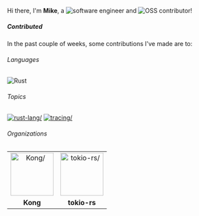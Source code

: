 Hi there, I'm **Mike**, a ![software engineer](https://img.shields.io/static/v1?style=flat-square&label=&message=software%20engineer&color=navy) and ![OSS contributor](https://img.shields.io/static/v1?style=flat-square&label=&message=OSS%20contributor&color=navy)!

##### Contributed

In the past couple of weeks, some contributions I've made are to:

###### Languages

![Rust](https://img.shields.io/static/v1?logo=Rust&logoColor=%23333&style=flat-square&label=&message=Rust&color=%23dea584)

###### Topics

<a href="https://github.com/topics/rust-lang"><img src="https://img.shields.io/static/v1?style=flat-square&label=&message=rust-lang&color=blue" alt=rust-lang/></a> <a href="https://github.com/topics/tracing"><img src="https://img.shields.io/static/v1?style=flat-square&label=&message=tracing&color=blue" alt=tracing/></a>

###### Organizations


<table>
  <tbody>
    <tr>
    <td align="center"><a href="https://github.com/Kong"><img width="100" src="https://avatars.githubusercontent.com/u/962416?v=4" alt=Kong/></a></td>
<td align="center"><a href="https://github.com/tokio-rs"><img width="100" src="https://avatars.githubusercontent.com/u/20248544?v=4" alt=tokio-rs/></a></td>
    </tr>
    <tr>
    <td align="center"><strong>Kong</strong></td>
<td align="center"><strong>tokio-rs</strong></td>
    </tr>
  </tbody>
</table>

